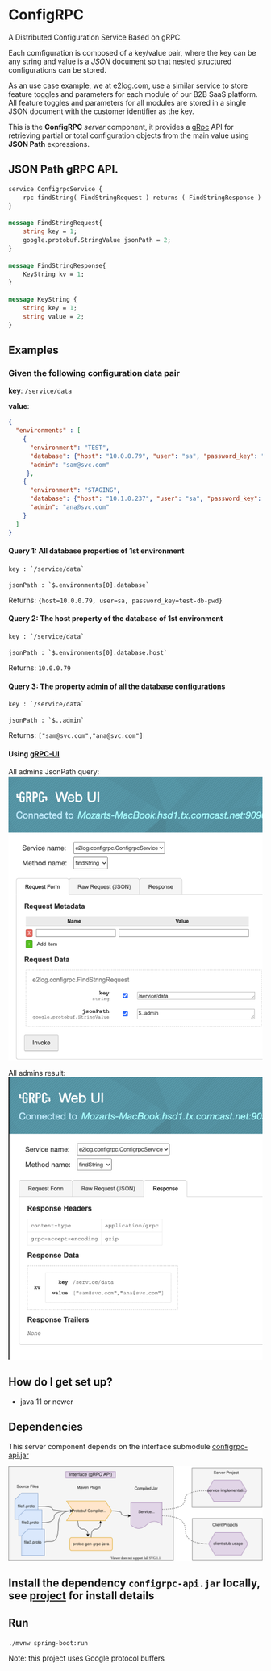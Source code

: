 # ConfigRPC
A Distributed Configuration Service Based on gRPC. 

Each comfiguration is composed of a key/value pair, where the key can be any string and value is a *JSON* document so that nested structured configurations can be stored. 

As an use case example, we at e2log.com, use a similar service to store feature toggles and parameters for each module of our B2B SaaS platform.
All feature toggles and parameters for all modules are stored in a single JSON document with the customer identifier as the key. 

This is the **ConfigRPC** *server* component, it provides a [gRpc](https://grpc.io/docs/guides/) API for retrieving partial or total configuration objects from the main value using **JSON Path** expressions.

## JSON Path gRPC API.

```protobuf
service ConfigrpcService {
    rpc findString( FindStringRequest ) returns ( FindStringResponse ) {}
}

message FindStringRequest{
    string key = 1;
    google.protobuf.StringValue jsonPath = 2;
}

message FindStringResponse{
    KeyString kv = 1;
}

message KeyString {
    string key = 1;
    string value = 2;
}

```

## Examples

### Given the following configuration data pair

**key**: `/service/data`

**value**:
```json
{
  "environments" : [
    {
      "environment": "TEST", 
      "database": {"host": "10.0.0.79", "user": "sa", "password_key": "test-db-pwd"}, 
      "admin": "sam@svc.com"
     },
    {
      "environment": "STAGING",
      "database": {"host": "10.1.0.237", "user": "sa", "password_key": "staging-db-pwd"},
      "admin": "ana@svc.com"
    }
  ]
}
```
#### Query 1: All database properties of 1st environment

    key : `/service/data` 

    jsonPath : `$.environments[0].database`
    
  Returns:
 `{host=10.0.0.79, user=sa, password_key=test-db-pwd}`

#### Query 2: The host property of the database of 1st environment 

    key : `/service/data` 
   
    jsonPath : `$.environments[0].database.host`
    
  Returns:
 `10.0.0.79`
 
 #### Query 3: The property admin of all the database configurations

    key : `/service/data` 
   
    jsonPath : `$..admin`
    
  Returns:
 `["sam@svc.com","ana@svc.com"]`

#### Using [gRPC-UI](https://github.com/fullstorydev/grpcui)

All admins JsonPath query:   
![GRPC-UI All Admins Query](all-admins-grpc-ui-query.png) 
  
  
All admins result:  
![GRPC-UI All Admins Result](all-admins-grpc-ui-result.png) 



## How do I get set up? ###
 
- java 11 or newer 

## Dependencies
This server component depends on the interface submodule [configrpc-api.jar](https://github.com/e2log/configrpc-api)  

![Architecture](grpc-interface.svg)

## Install the dependency `configrpc-api.jar` locally, see [project](https://github.com/e2log/configrpc-api) for install details 


## Run
`./mvnw spring-boot:run`

Note: this project uses Google protocol buffers


